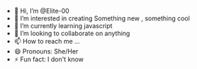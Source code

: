 - 👋 Hi, I’m @Elite-00
- 👀 I’m interested in creating Something new , something cool
- 🌱 I’m currently learning javascript
- 💞️ I’m looking to collaborate on anything
- 📫 How to reach me ...
- 😄 Pronouns: She/Her
- ⚡ Fun fact: I don't know

<!---
Elite-00/Elite-00 is a ✨ special ✨ repository because its `README.md` (this file) appears on your GitHub profile.
You can click the Preview link to take a look at your changes.
--->
